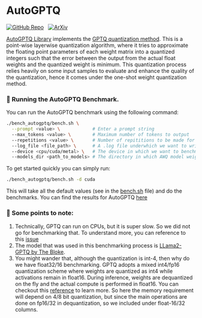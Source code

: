 # AutoGPTQ

[![GitHub Repo](https://img.shields.io/badge/github-%23121011.svg?style=for-the-badge&logo=github&logoColor=white)](https://github.com/AutoGPTQ/AutoGPTQ) &nbsp;
[![ArXiv](https://img.shields.io/badge/arXiv-%230170FE.svg?style=for-the-badge&logo=arxiv&logoColor=white)](https://arxiv.org/abs/2210.17323)


[AutoGPTQ Library](https://github.com/AutoGPTQ/AutoGPTQ) implements the [GPTQ quantization method](https://arxiv.org/abs/2210.17323). This is a point-wise layerwise quantization algorithm, where it tries to approximate the floating point parameters of each weight matrix into a quantized integers such that the error between the output from the actual float weights and the quantized weight is minimum. This quantization process relies heavily on some input samples to evaluate and enhance the quality of the quantization, hence it comes under the one-shot weight quantization method.

### 🚀 Running the AutoGPTQ Benchmark.

You can run the AutoGPTQ benchmark using the following command:

```bash
./bench_autogptq/bench.sh \
  --prompt <value> \            # Enter a prompt string
  --max_tokens <value> \        # Maximum number of tokens to output
  --repetitions <value> \       # Number of repititions to be made for the prompt.
  --log_file <file_path> \      # A .log file underwhich we want to write the results.
  --device <cpu/cuda/metal> \   # The device in which we want to benchmark.
  --models_dir <path_to_models> # The directory in which AWQ model weights are present
```

To get started quickly you can simply run:

```bash
./bench_autogptq/bench.sh -d cuda
```
This will take all the default values (see in the [bench.sh](/bench_autogptq/bench.sh) file) and do the benchmarks. You can find the results for AutoGPTQ [here](/docs/llama2.md)


### 👀 Some points to note:

1. Technically, GPTQ can run on CPUs, but it is super slow. So we did not go for benchmarking that. To understand more, you can reference to this [issue](https://github.com/qwopqwop200/GPTQ-for-LLaMa/issues/4)
2. The model that was used in this benchmarking process is [LLama2-GPTQ by The Bloke](https://huggingface.co/TheBloke/Llama-2-7B-GPTQ).
3. You might wander that, although the quantization is int-4, then why do we have float32/16 benchmarking. GPTQ adopts a mixed int4/fp16 quantization scheme where weights are quantized as int4 while activations remain in float16. During inference, weights are dequantized on the fly and the actual compute is performed in float16. You can checkout this [reference](https://huggingface.co/blog/gptq-integration#a-gentle-summary-of-the-gptq-paper) to learn more. So here the memory requirement will depend on 4/8 bit quantization, but since the main operations are done on fp16/32 in dequantization, so we included under float-16/32 columns.
